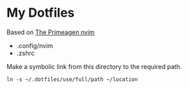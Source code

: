 # My Dotfiles

Based on [The Primeagen nvim](https://github.com/ThePrimeagen/init.lua/tree/master)

 - .config/nvim
 - .zshrc

 Make a symbolic link from this directory to the required path.
 ```
ln -s ~/.dotfiles/use/full/path ~/location
 ```
